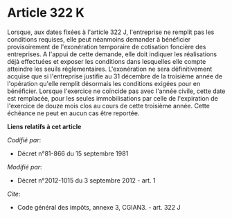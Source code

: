 # Article 322 K

Lorsque, aux dates fixées à l'article 322 J, l'entreprise ne remplit pas les conditions requises, elle peut néanmoins
demander à bénéficier provisoirement de l'exonération temporaire de cotisation foncière des entreprises. A l'appui de cette
demande, elle doit indiquer les réalisations déjà effectuées et exposer les conditions dans lesquelles elle compte atteindre
les seuils réglementaires. L'exonération ne sera définitivement acquise que si l'entreprise justifie au 31 décembre de la
troisième année de l'opération qu'elle remplit désormais les conditions exigées pour en bénéficier. Lorsque l'exercice ne
coïncide pas avec l'année civile, cette date est remplacée, pour les seules immobilisations par celle de l'expiration de
l'exercice de douze mois clos au cours de cette troisième année. Cette échéance ne peut en aucun cas être reportée.

**Liens relatifs à cet article**

_Codifié par_:

  - Décret n°81-866 du 15 septembre 1981

_Modifié par_:

  - Décret n°2012-1015 du 3 septembre 2012 - art. 1

_Cite_:

  - Code général des impôts, annexe 3, CGIAN3. - art. 322 J
